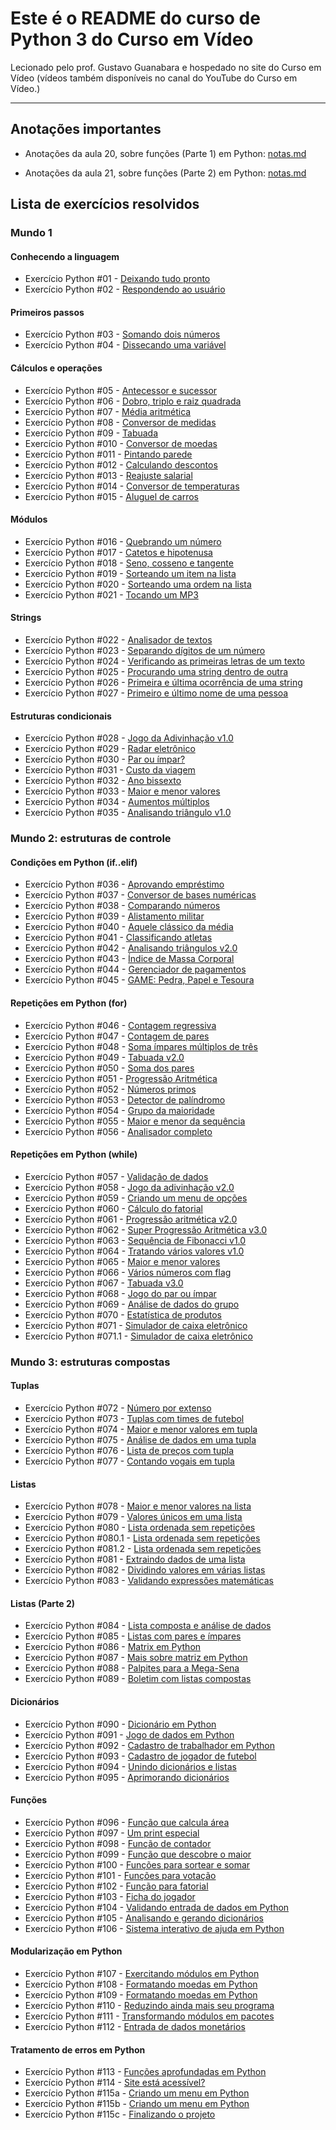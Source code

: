 # Este é o README do curso de Python 3 do Curso em Vídeo

Lecionado pelo prof. Gustavo Guanabara e hospedado no site do Curso em Vídeo (vídeos também disponíveis no canal do YouTube do Curso em Vídeo.)

---

## Anotações importantes

- Anotações da aula 20, sobre funções (Parte 1) em Python: [notas.md](https://github.com/malakpentest/CursoDePython/blob/main/Mundo03/Aula20/notas.md)

- Anotações da aula 21, sobre funções (Parte 2) em Python: [notas.md](https://github.com/malakpentest/CursoDePython/blob/main/Mundo03/Aula21/notas.md)

## Lista de exercícios resolvidos

### Mundo 1

#### Conhecendo a linguagem

- Exercício Python #01 - [Deixando tudo pronto](https://github.com/malakpentest/CursoDePython/blob/main/Mundo01/Aula_01_a_05_Conhecendo_a_Linguaguem/Ex01.py)
- Exercício Python #02 - [Respondendo ao usuário](https://github.com/malakpentest/CursoDePython/blob/main/Mundo01/Aula_01_a_05_Conhecendo_a_Linguaguem/Ex02.py)

#### Primeiros passos

- Exercício Python #03 - [Somando dois números](https://github.com/malakpentest/CursoDePython/blob/main/Mundo01/Aula_06/Ex03.py)
- Exercício Python #04 - [Dissecando uma variável](https://github.com/malakpentest/CursoDePython/blob/main/Mundo01/Aula_06/Ex04.py)

#### Cálculos e operações

- Exercício Python #05 - [Antecessor e sucessor](https://github.com/malakpentest/CursoDePython/blob/main/Mundo01/Aula_07/Ex05.py)
- Exercício Python #06 - [Dobro, triplo e raiz quadrada](https://github.com/malakpentest/CursoDePython/blob/main/Mundo01/Aula_07/Ex06.py)
- Exercício Python #07 - [Média aritmética](https://github.com/malakpentest/CursoDePython/blob/main/Mundo01/Aula_07/Ex07.py)
- Exercício Python #08 - [Conversor de medidas](https://github.com/malakpentest/CursoDePython/blob/main/Mundo01/Aula_07/Ex08.py)
- Exercício Python #09 - [Tabuada](https://github.com/malakpentest/CursoDePython/blob/main/Mundo01/Aula_07/Ex09.py)
- Exercício Python #010 - [Conversor de moedas](https://github.com/malakpentest/CursoDePython/blob/main/Mundo01/Aula_07/Ex10.py)
- Exercício Python #011 - [Pintando parede](https://github.com/malakpentest/CursoDePython/blob/main/Mundo01/Aula_07/Ex11.py)
- Exercício Python #012 - [Calculando descontos](https://github.com/malakpentest/CursoDePython/blob/main/Mundo01/Aula_07/Ex12.py)
- Exercício Python #013 - [Reajuste salarial](https://github.com/malakpentest/CursoDePython/blob/main/Mundo01/Aula_07/Ex13.py)
- Exercício Python #014 - [Conversor de temperaturas](https://github.com/malakpentest/CursoDePython/blob/main/Mundo01/Aula_07/Ex14.py)
- Exercício Python #015 - [Aluguel de carros](https://github.com/malakpentest/CursoDePython/blob/main/Mundo01/Aula_07/Ex15.py)

#### Módulos

- Exercício Python #016 - [Quebrando um número](https://github.com/malakpentest/CursoDePython/blob/main/Mundo01/Aula_08/Ex16.py)
- Exercício Python #017 - [Catetos e hipotenusa](https://github.com/malakpentest/CursoDePython/blob/main/Mundo01/Aula_08/Ex17.py)
- Exercício Python #018 - [Seno, cosseno e tangente](https://github.com/malakpentest/CursoDePython/blob/main/Mundo01/Aula_08/Ex18.py)
- Exercício Python #019 - [Sorteando um item na lista](https://github.com/malakpentest/CursoDePython/blob/main/Mundo01/Aula_08/Ex19.py)
- Exercício Python #020 - [Sorteando uma ordem na lista](https://github.com/malakpentest/CursoDePython/blob/main/Mundo01/Aula_08/Ex20.py)
- Exercício Python #021 - [Tocando um MP3](https://github.com/malakpentest/CursoDePython/blob/main/Mundo01/Aula_08/Ex21.py)

#### Strings

- Exercício Python #022 - [Analisador de textos](https://github.com/malakpentest/CursoDePython/blob/main/Mundo01/Aula_09/Ex22.py)
- Exercício Python #023 - [Separando dígitos de um número](https://github.com/malakpentest/CursoDePython/blob/main/Mundo01/Aula_09/Ex23.py)
- Exercício Python #024 - [Verificando as primeiras letras de um texto](https://github.com/malakpentest/CursoDePython/blob/main/Mundo01/Aula_09/Ex24.py)
- Exercício Python #025 - [Procurando uma string dentro de outra](https://github.com/malakpentest/CursoDePython/blob/main/Mundo01/Aula_09/Ex25.py)
- Exercício Python #026 - [Primeira e última ocorrência de uma string](https://github.com/malakpentest/CursoDePython/blob/main/Mundo01/Aula_09/Ex26.py)
- Exercício Python #027 - [Primeiro e último nome de uma pessoa](https://github.com/malakpentest/CursoDePython/blob/main/Mundo01/Aula_09/Ex27.py)

#### Estruturas condicionais

- Exercício Python #028 - [Jogo da Adivinhação v1.0](https://github.com/malakpentest/CursoDePython/blob/main/Mundo01/Aula_10/Ex28.py)
- Exercício Python #029 - [Radar eletrônico](https://github.com/malakpentest/CursoDePython/blob/main/Mundo01/Aula_10/Ex29.py)
- Exercício Python #030 - [Par ou ímpar?](https://github.com/malakpentest/CursoDePython/blob/main/Mundo01/Aula_10/Ex30.py)
- Exercício Python #031 - [Custo da viagem](https://github.com/malakpentest/CursoDePython/blob/main/Mundo01/Aula_10/Ex31.py)
- Exercício Python #032 - [Ano bissexto](https://github.com/malakpentest/CursoDePython/blob/main/Mundo01/Aula_10/Ex32.py)
- Exercício Python #033 - [Maior e menor valores](https://github.com/malakpentest/CursoDePython/blob/main/Mundo01/Aula_10/Ex33.py)
- Exercício Python #034 - [Aumentos múltiplos](https://github.com/malakpentest/CursoDePython/blob/main/Mundo01/Aula_10/Ex34.py)
- Exercício Python #035 - [Analisando triângulo v1.0](https://github.com/malakpentest/CursoDePython/blob/main/Mundo01/Aula_10/Ex35.py)

### Mundo 2: estruturas de controle

#### Condições em Python (if..elif)

- Exercício Python #036 - [Aprovando empréstimo](https://github.com/malakpentest/CursoDePython/blob/main/Mundo02/Aula_11_e_12/Ex36.py)
- Exercício Python #037 - [Conversor de bases numéricas](https://github.com/malakpentest/CursoDePython/blob/main/Mundo02/Aula_11_e_12/Ex37.py)
- Exercício Python #038 - [Comparando números](https://github.com/malakpentest/CursoDePython/blob/main/Mundo02/Aula_11_e_12/Ex38.py)
- Exercício Python #039 - [Alistamento militar](https://github.com/malakpentest/CursoDePython/blob/main/Mundo02/Aula_11_e_12/Ex39.py)
- Exercício Python #040 - [Aquele clássico da média](https://github.com/malakpentest/CursoDePython/blob/main/Mundo02/Aula_11_e_12/Ex40.py)
- Exercício Python #041 - [Classificando atletas](https://github.com/malakpentest/CursoDePython/blob/main/Mundo02/Aula_11_e_12/Ex41.py)
- Exercício Python #042 - [Analisando triângulos v2.0](https://github.com/malakpentest/CursoDePython/blob/main/Mundo02/Aula_11_e_12/Ex42.py)
- Exercício Python #043 - [Índice de Massa Corporal](https://github.com/malakpentest/CursoDePython/blob/main/Mundo02/Aula_11_e_12/Ex43.py)
- Exercício Python #044 - [Gerenciador de pagamentos](https://github.com/malakpentest/CursoDePython/blob/main/Mundo02/Aula_11_e_12/Ex44.py)
- Exercício Python #045 - [GAME: Pedra, Papel e Tesoura](https://github.com/malakpentest/CursoDePython/blob/main/Mundo02/Aula_11_e_12/Ex45.py)

#### Repetições em Python (for)

- Exercício Python #046 - [Contagem regressiva](https://github.com/malakpentest/CursoDePython/blob/main/Mundo02/Aula_13/Ex46.py)
- Exercício Python #047 - [Contagem de pares](https://github.com/malakpentest/CursoDePython/blob/main/Mundo02/Aula_13/Ex47.py)
- Exercício Python #048 - [Soma ímpares múltiplos de três](https://github.com/malakpentest/CursoDePython/blob/main/Mundo02/Aula_13/Ex48.py)
- Exercício Python #049 - [Tabuada v2.0](https://github.com/malakpentest/CursoDePython/blob/main/Mundo02/Aula_13/Ex49.py)
- Exercício Python #050 - [Soma dos pares](https://github.com/malakpentest/CursoDePython/blob/main/Mundo02/Aula_13/Ex50.py)
- Exercício Python #051 - [Progressão Aritmética](https://github.com/malakpentest/CursoDePython/blob/main/Mundo02/Aula_13/Ex51.py)
- Exercício Python #052 - [Números primos](https://github.com/malakpentest/CursoDePython/blob/main/Mundo02/Aula_13/Ex52.py)
- Exercício Python #053 - [Detector de palíndromo](https://github.com/malakpentest/CursoDePython/blob/main/Mundo02/Aula_13/Ex53.py)
- Exercício Python #054 - [Grupo da maioridade](https://github.com/malakpentest/CursoDePython/blob/main/Mundo02/Aula_13/Ex54.py)
- Exercício Python #055 - [Maior e menor da sequência](https://github.com/malakpentest/CursoDePython/blob/main/Mundo02/Aula_13/Ex55.py)
- Exercício Python #056 - [Analisador completo](https://github.com/malakpentest/CursoDePython/blob/main/Mundo02/Aula_13/Ex56.py)

#### Repetições em Python (while)

- Exercício Python #057 - [Validação de dados](https://github.com/malakpentest/CursoDePython/blob/main/Mundo02/Aula_14/Ex57.py)
- Exercício Python #058 - [Jogo da adivinhação v2.0](https://github.com/malakpentest/CursoDePython/blob/main/Mundo02/Aula_14/Ex58.py)
- Exercício Python #059 - [Criando um menu de opções](https://github.com/malakpentest/CursoDePython/blob/main/Mundo02/Aula_14/Ex59.py)
- Exercício Python #060 - [Cálculo do fatorial](https://github.com/malakpentest/CursoDePython/blob/main/Mundo02/Aula_14/Ex60.py)
- Exercício Python #061 - [Progressão aritmética v2.0](https://github.com/malakpentest/CursoDePython/blob/main/Mundo02/Aula_14/Ex61.py)
- Exercício Python #062 - [Super Progressão Aritmética v3.0](https://github.com/malakpentest/CursoDePython/blob/main/Mundo02/Aula_14/Ex62.py)
- Exercício Python #063 - [Sequência de Fibonacci v1.0](https://github.com/malakpentest/CursoDePython/blob/main/Mundo02/Aula_14/Ex63.py)
- Exercício Python #064 - [Tratando vários valores v1.0](https://github.com/malakpentest/CursoDePython/blob/main/Mundo02/Aula_14/Ex64.py)
- Exercício Python #065 - [Maior e menor valores](https://github.com/malakpentest/CursoDePython/blob/main/Mundo02/Aula_14/Ex65.py)
- Exercício Python #066 - [Vários números com flag](https://github.com/malakpentest/CursoDePython/blob/main/Mundo02/Aula_15/Ex66.py)
- Exercício Python #067 - [Tabuada v3.0](https://github.com/malakpentest/CursoDePython/blob/main/Mundo02/Aula_15/Ex67.py)
- Exercício Python #068 - [Jogo do par ou ímpar](https://github.com/malakpentest/CursoDePython/blob/main/Mundo02/Aula_15/Ex68.py)
- Exercício Python #069 - [Análise de dados do grupo](https://github.com/malakpentest/CursoDePython/blob/main/Mundo02/Aula_15/Ex69.py)
- Exercício Python #070 - [Estatística de produtos](https://github.com/malakpentest/CursoDePython/blob/main/Mundo02/Aula_15/Ex70.py)
- Exercício Python #071 - [Simulador de caixa eletrônico](https://github.com/malakpentest/CursoDePython/blob/main/Mundo02/Aula_15/Ex71.py)
- Exercício Python #071.1 - [Simulador de caixa eletrônico](https://github.com/malakpentest/CursoDePython/blob/main/Mundo02/Aula_16/Ex71.1.py)
 

### Mundo 3: estruturas compostas

#### Tuplas

- Exercício Python #072 - [Número por extenso](https://github.com/malakpentest/CursoDePython/blob/main/Mundo03/Aula16/Ex72.py)
- Exercício Python #073 - [Tuplas com times de futebol](https://github.com/malakpentest/CursoDePython/blob/main/Mundo03/Aula_16/Ex73.py)
- Exercício Python #074 - [Maior e menor valores em tupla](https://github.com/malakpentest/CursoDePython/blob/main/Mundo03/Aula16/Ex74.py)
- Exercício Python #075 - [Análise de dados em uma tupla](https://github.com/malakpentest/CursoDePython/blob/main/Mundo03/Aula16/Ex75.py)
- Exercício Python #076 - [Lista de preços com tupla](https://github.com/malakpentest/CursoDePython/blob/main/Mundo03/Aula16/Ex76.py)
- Exercício Python #077 - [Contando vogais em tupla](https://github.com/malakpentest/CursoDePython/blob/main/Mundo03/Aula_16/Ex77.py)

#### Listas

- Exercício Python #078 - [Maior e menor valores na lista](https://github.com/malakpentest/CursoDePython/blob/main/Mundo03/Aula_15/Ex78.py)
- Exercício Python #079 - [Valores únicos em uma lista](https://github.com/malakpentest/CursoDePython/blob/main/Mundo03/Aula_15/Ex79.py)
- Exercício Python #080 - [Lista ordenada sem repetições](https://github.com/malakpentest/CursoDePython/blob/main/Mundo03/Aula_15/Ex80.py)
- Exercício Python #080.1 - [Lista ordenada sem repetições](https://github.com/malakpentest/CursoDePython/blob/main/Mundo03/Aula_15/Ex80.1.py)
- Exercício Python #081.2 - [Lista ordenada sem repetições](https://github.com/malakpentest/CursoDePython/blob/main/Mundo03/Aula_15/Ex81.1.py)
- Exercício Python #081 - [Extraindo dados de uma lista](https://github.com/malakpentest/CursoDePython/blob/main/Mundo03/Aula_15/Ex81.py)
- Exercício Python #082 - [Dividindo valores em várias listas](https://github.com/malakpentest/CursoDePython/blob/main/Mundo03/Aula_15/Ex82.py)
- Exercício Python #083 - [Validando expressões matemáticas](https://github.com/malakpentest/CursoDePython/blob/main/Mundo03/Aula_15/Ex83.py)

#### Listas (Parte 2)

- Exercício Python #084 - [Lista composta e análise de dados](https://github.com/malakpentest/CursoDePython/blob/main/Mundo03/Aula_16/Ex84.py)
- Exercício Python #085 - [Listas com pares e ímpares](https://github.com/malakpentest/CursoDePython/blob/main/Mundo03/Aula_16/Ex85.py)
- Exercício Python #086 - [Matrix em Python](https://github.com/malakpentest/CursoDePython/blob/main/Mundo03/Aula_16/Ex86.py)
- Exercício Python #087 - [Mais sobre matriz em Python](https://github.com/malakpentest/CursoDePython/blob/main/Mundo03/Aula_16/Ex87.py)
- Exercício Python #088 - [Palpites para a Mega-Sena](https://github.com/malakpentest/CursoDePython/blob/main/Mundo03/Aula_16/Ex88.py)
- Exercício Python #089 - [Boletim com listas compostas](https://github.com/malakpentest/CursoDePython/blob/main/Mundo03/Aula_16/Ex89.py)

#### Dicionários

- Exercício Python #090 - [Dicionário em Python](https://github.com/malakpentest/CursoDePython/blob/main/Mundo03/Aula_17/Ex90.py)
- Exercício Python #091 - [Jogo de dados em Python](https://github.com/malakpentest/CursoDePython/blob/main/Mundo03/Aula_17/Ex91.py)
- Exercício Python #092 - [Cadastro de trabalhador em Python](https://github.com/malakpentest/CursoDePython/blob/main/Mundo03/Aula_17/Ex92.py)
- Exercício Python #093 - [Cadastro de jogador de futebol](https://github.com/malakpentest/CursoDePython/blob/main/Mundo03/Aula_17/Ex93.py)
- Exercício Python #094 - [Unindo dicionários e listas](https://github.com/malakpentest/CursoDePython/blob/main/Mundo03/Aula_17/Ex94.py)
- Exercício Python #095 - [Aprimorando dicionários](https://github.com/malakpentest/CursoDePython/blob/main/Mundo03/Aula_17/Ex95.py)

#### Funções

- Exercício Python #096 - [Função que calcula área](https://github.com/malakpentest/CursoDePython/blob/main/Mundo03/Aula_18/Ex96.py)
- Exercício Python #097 - [Um print especial](https://github.com/malakpentest/CursoDePython/blob/main/Mundo03/Aula_18/Ex97.py)
- Exercício Python #098 - [Função de contador](https://github.com/malakpentest/CursoDePython/blob/main/Mundo03/Aula_18/Ex98.py)
- Exercício Python #099 - [Função que descobre o maior](https://github.com/malakpentest/CursoDePython/blob/main/Mundo03/Aula_18/Ex99.py)
- Exercício Python #100 - [Funções para sortear e somar](https://github.com/malakpentest/CursoDePython/blob/main/Mundo03/Aula_18/Ex100.py)
- Exercício Python #101 - [Funções para votação](https://github.com/malakpentest/CursoDePython/blob/main/Mundo03/Aula_18/Ex101.py)
- Exercício Python #102 - [Função para fatorial](https://github.com/malakpentest/CursoDePython/blob/main/Mundo03/Aula_18/Ex102.py)
- Exercício Python #103 - [Ficha do jogador](https://github.com/malakpentest/CursoDePython/blob/main/Mundo03/Aula_18/Ex103.py)
- Exercício Python #104 - [Validando entrada de dados em Python](https://github.com/malakpentest/CursoDePython/blob/main/Mundo03/Aula_18/Ex104.py)
- Exercício Python #105 - [Analisando e gerando dicionários](https://github.com/malakpentest/CursoDePython/blob/main/Mundo03/Aula_18/Ex105.py)
- Exercício Python #106 - [Sistema interativo de ajuda em Python](https://github.com/malakpentest/CursoDePython/blob/main/Mundo03/Aula_18/Ex106.py)

#### Modularização em Python

- Exercício Python #107 - [Exercitando módulos em Python](https://github.com/malakpentest/CursoDePython/blob/main/Mundo03/Aula_19/Ex107.py)
- Exercício Python #108 - [Formatando moedas em Python](https://github.com/malakpentest/CursoDePython/blob/main/Mundo03/Aula_19/Ex108.py)
- Exercício Python #109 - [Formatando moedas em Python](https://github.com/malakpentest/CursoDePython/blob/main/Mundo03/Aula_19/Ex109.py)
- Exercício Python #110 - [Reduzindo ainda mais seu programa](https://github.com/malakpentest/CursoDePython/blob/main/Mundo03/Aula_19/Ex110.py)
- Exercício Python #111 - [Transformando módulos em pacotes](https://github.com/malakpentest/CursoDePython/blob/main/Mundo03/Aula_19/Ex111.py)
- Exercício Python #112 - [Entrada de dados monetários](https://github.com/malakpentest/CursoDePython/blob/main/Mundo03/Aula_19/Ex112.py)

#### Tratamento de erros em Python

- Exercício Python #113 - [Funções aprofundadas em Python](https://github.com/malakpentest/CursoDePython/blob/main/Mundo03/Aula_20/Ex113.py)
- Exercício Python #114 - [Site está acessível?](https://github.com/malakpentest/CursoDePython/blob/main/Mundo03/Aula_20/Ex114.py)
- Exercício Python #115a - [Criando um menu em Python](https://github.com/malakpentest/CursoDePython/blob/main/Mundo03/Aula_20/Ex115.py)
- Exercício Python #115b - [Criando um menu em Python](https://github.com/malakpentest/CursoDePython/blob/main/Mundo03/Aula_20/Ex116.py)
- Exercício Python #115c - [Finalizando o projeto](https://github.com/malakpentest/CursoDePython/blob/main/Mundo03/Aula_20/Ex117.py)
